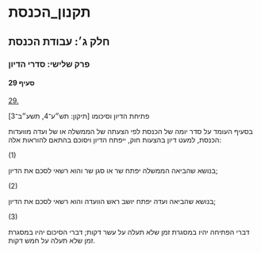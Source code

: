 # תקנון_הכנסת

## חלק ג׳: עבודת הכנסת

### פרק שלישי: סדרי הדיון

#### סעיף 29

[29.](https://he.wikisource.org/wiki/%D7%AA%D7%A7%D7%A0%D7%95%D7%9F_%D7%94%D7%9B%D7%A0%D7%A1%D7%AA#%D7%A1%D7%A2%D7%99%D7%A3_29)

פתיחת הדיון וסיכומו [תיקון: תש״ע־4, תשע״ב־3]

בסעיף העומד על סדר יומה של הכנסת לפי הצעתה של הממשלה או של ועדה מוועדות הכנסת, למעט דיון בהצעות חוק, ייפתח הדיון ויסוכם בהתאם להוראות אלה:

(1)

בנושא שהביאה הממשלה יפתח שר או סגן שר והוא רשאי לסכם את הדיון;

(2)

בנושא שהביאה ועדה יפתח יושב ראש הוועדה והוא רשאי לסכם את הדיון;

(3)

דברי הפתיחה יהיו במסגרת זמן שלא תעלה על עשר דקות; דברי הסיכום יהיו במסגרת זמן שלא תעלה על חמש דקות.